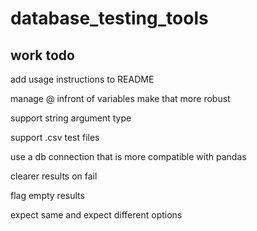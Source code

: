 # database_testing_tools

## work todo
add usage instructions to README

manage @ infront of variables make that more robust

support string argument type

support .csv test files

use a db connection that is more compatible with pandas

clearer results on fail

flag empty results

expect same and expect different options